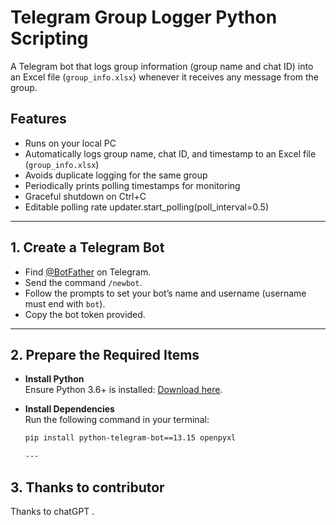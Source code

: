 # Telegram Group Logger Python Scripting

A Telegram bot that logs group information (group name and chat ID) into an Excel file (`group_info.xlsx`) whenever it receives any message from the group.


## Features
- Runs on your local PC
- Automatically logs group name, chat ID, and timestamp to an Excel file (`group_info.xlsx`)
- Avoids duplicate logging for the same group
- Periodically prints polling timestamps for monitoring
- Graceful shutdown on Ctrl+C
- Editable polling rate updater.start_polling(poll_interval=0.5)

---

## 1. Create a Telegram Bot

- Find [@BotFather](https://t.me/BotFather) on Telegram.
- Send the command `/newbot`.
- Follow the prompts to set your bot’s name and username (username must end with `bot`).
- Copy the bot token provided.

---

## 2. Prepare the Required Items

- **Install Python**  
  Ensure Python 3.6+ is installed: [Download here](https://www.python.org/downloads/).

- **Install Dependencies**  
  Run the following command in your terminal:  
  ```bash
  pip install python-telegram-bot==13.15 openpyxl

  ---

## 3. Thanks to contributor
  Thanks to chatGPT . 

